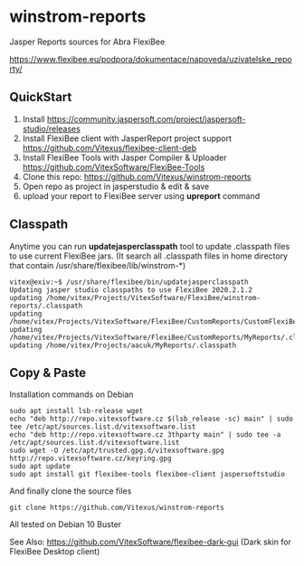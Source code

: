 # winstrom-reports

Jasper Reports sources for Abra FlexiBee 

https://www.flexibee.eu/podpora/dokumentace/napoveda/uzivatelske_reporty/

QuickStart
----------

1. Install https://community.jaspersoft.com/project/jaspersoft-studio/releases
1. Install FlexiBee client with JasperReport project support https://github.com/Vitexus/flexibee-client-deb
1. Install FlexiBee Tools with Jasper Compiler & Uploader https://github.com/VitexSoftware/FlexiBee-Tools
1. Clone this repo: https://github.com/Vitexus/winstrom-reports
1. Open repo as project in jasperstudio & edit & save
1. upload your report to FlexiBee server using  **upreport** command


Classpath
---------

Anytime you can run **updatejasperclasspath** tool to update .classpath files to use current FlexiBee jars.
(It search all .classpath files in home directory that contain /usr/share/flexibee/lib/winstrom-*)

```terminal
vitex@exiv:~$ /usr/share/flexibee/bin/updatejasperclasspath
Updating jasper studio classpaths to use FlexiBee 2020.2.1.2
updating /home/vitex/Projects/VitexSoftware/FlexiBee/winstrom-reports/.classpath
updating /home/vitex/Projects/VitexSoftware/FlexiBee/CustomReports/CustomFlexiBeeReports/.classpath
updating /home/vitex/Projects/VitexSoftware/FlexiBee/CustomReports/MyReports/.classpath
updating /home/vitex/Projects/aacuk/MyReports/.classpath
```


Copy & Paste
------------

Installation commands on Debian

```shell
sudo apt install lsb-release wget
echo "deb http://repo.vitexsoftware.cz $(lsb_release -sc) main" | sudo tee /etc/apt/sources.list.d/vitexsoftware.list
echo "deb http://repo.vitexsoftware.cz 3thparty main" | sudo tee -a /etc/apt/sources.list.d/vitexsoftware.list
sudo wget -O /etc/apt/trusted.gpg.d/vitexsoftware.gpg http://repo.vitexsoftware.cz/keyring.gpg
sudo apt update
sudo apt install git flexibee-tools flexibee-client jaspersoftstudio
```
And finally clone the source files
```
git clone https://github.com/Vitexus/winstrom-reports
```

All tested on Debian 10 Buster

See Also: https://github.com/VitexSoftware/flexibee-dark-gui (Dark skin for FlexiBee Desktop client)
